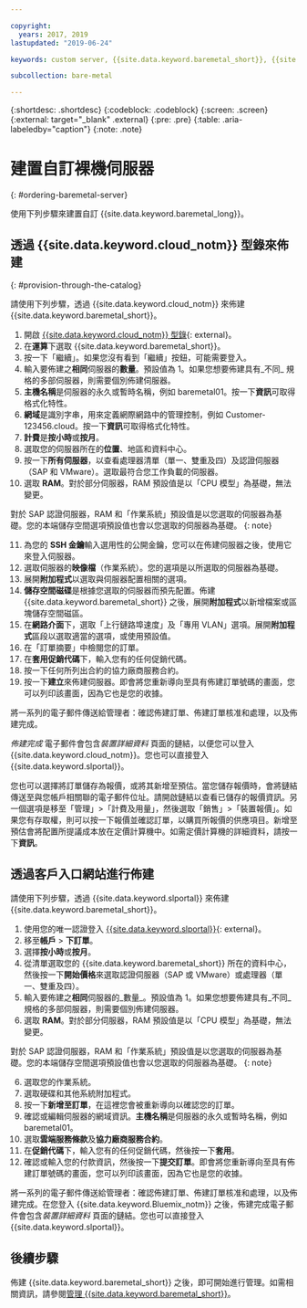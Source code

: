 ```yaml
---

copyright:
  years: 2017, 2019
lastupdated: "2019-06-24"

keywords: custom server, {{site.data.keyword.baremetal_short}}, {{site.data.keyword.Bluemix_notm}}

subcollection: bare-metal

---
```


{:shortdesc: .shortdesc}
{:codeblock: .codeblock}
{:screen: .screen}
{:external: target="_blank" .external}
{:pre: .pre}
{:table: .aria-labeledby="caption"}
{:note: .note}


# 建置自訂裸機伺服器
{: #ordering-baremetal-server}

使用下列步驟來建置自訂 {{site.data.keyword.baremetal_long}}。

## 透過 {{site.data.keyword.cloud_notm}} 型錄來佈建
{: #provision-through-the-catalog}

請使用下列步驟，透過 {{site.data.keyword.cloud_notm}} 來佈建 {{site.data.keyword.baremetal_short}}。

1. 開啟 [{{site.data.keyword.cloud_notm}} 型錄](https://cloud.ibm.com/catalog/){: external}。   
2. 在**運算**下選取 {{site.data.keyword.baremetal_short}}。
3. 按一下「繼續」。如果您沒有看到「繼續」按鈕，可能需要登入。
4. 輸入要佈建之**相同**伺服器的**數量**。預設值為 1。如果您想要佈建具有_不同_ 規格的多部伺服器，則需要個別佈建伺服器。
5. **主機名稱**是伺服器的永久或暫時名稱，例如 baremetal01。按一下**資訊**可取得格式化特性。
6. **網域**是識別字串，用來定義網際網路中的管理控制，例如 Customer-123456.cloud。按一下**資訊**可取得格式化特性。
7. **計費**是**按小時**或**按月**。
8. 選取您的伺服器所在的**位置**、地區和資料中心。
9. 按一下**所有伺服器**，以查看處理器清單（單一、雙重及四）及認證伺服器（SAP 和 VMware）。選取最符合您工作負載的伺服器。
10. 選取 **RAM**。對於部分伺服器，RAM 預設值是以「CPU 模型」為基礎，無法變更。 

對於 SAP 認證伺服器，RAM 和「作業系統」預設值是以您選取的伺服器為基礎。您的本端儲存空間選項預設值也會以您選取的伺服器為基礎。
{: note}

11. 為您的 **SSH 金鑰**輸入選用性的公開金鑰，您可以在佈建伺服器之後，使用它來登入伺服器。
12. 選取伺服器的**映像檔**（作業系統）。您的選項是以所選取的伺服器為基礎。
13. 展開**附加程式**以選取與伺服器配置相關的選項。
14. **儲存空間磁碟**是根據您選取的伺服器而預先配置。佈建 {{site.data.keyword.baremetal_short}} 之後，展開**附加程式**以新增檔案或區塊儲存空間磁區。 
15. 在**網路介面**下，選取「上行鏈路埠速度」及「專用 VLAN」選項。展開**附加程式**區段以選取適當的選項，或使用預設值。
16. 在「訂單摘要」中檢閱您的訂單。
17. 在**套用促銷代碼**下，輸入您有的任何促銷代碼。
18. 按一下任何所列出合約的協力廠商服務合約。
19. 按一下**建立**來佈建伺服器。即會將您重新導向至具有佈建訂單號碼的畫面，您可以列印該畫面，因為它也是您的收據。

將一系列的電子郵件傳送給管理者：確認佈建訂單、佈建訂單核准和處理，以及佈建完成。

_佈建完成_ 電子郵件會包含*裝置詳細資料* 頁面的鏈結，以便您可以登入 {{site.data.keyword.cloud_notm}}。您也可以直接登入 {{site.data.keyword.slportal}}。

您也可以選擇將訂單儲存為報價，或將其新增至預估。當您儲存報價時，會將鏈結傳送至與您帳戶相關聯的電子郵件位址。請開啟鏈結以查看已儲存的報價資訊。另一個選項是移至「管理」>「計費及用量」，然後選取「銷售」>「裝置報價」。如果您有存取權，則可以按一下報價並確認訂單，以購買所報價的供應項目。新增至預估會將配置所提議成本放在定價計算機中。如需定價計算機的詳細資料，請按一下**資訊**。

## 透過客戶入口網站進行佈建
請使用下列步驟，透過 {{site.data.keyword.slportal}} 來佈建 {{site.data.keyword.baremetal_short}}。

1. 使用您的唯一認證登入 [{{site.data.keyword.slportal}}](control.softlayer.com){: external}。
2. 移至**帳戶** > **下訂單**。
3. 選擇**按小時**或**按月**。
3. 從清單選取您的 {{site.data.keyword.baremetal_short}} 所在的資料中心，然後按一下**開始價格**來選取認證伺服器（SAP 或 VMware）或處理器（單一、雙重及四）。
4. 輸入要佈建之**相同**伺服器的_數量_。預設值為 1。如果您想要佈建具有_不同_ 規格的多部伺服器，則需要個別佈建伺服器。
5. 選取 **RAM**。對於部分伺服器，RAM 預設值是以「CPU 模型」為基礎，無法變更。 

對於 SAP 認證伺服器，RAM 和「作業系統」預設值是以您選取的伺服器為基礎。您的本端儲存空間選項預設值也會以您選取的伺服器為基礎。
{: note}

6. 選取您的作業系統。
7. 選取硬碟和其他系統附加程式。
8. 按一下**新增至訂單**，在這裡您會被重新導向以確認您的訂單。
9. 確認或編輯伺服器的網域資訊。**主機名稱**是伺服器的永久或暫時名稱，例如 baremetal01。 
10. 選取**雲端服務條款**及**協力廠商服務合約**。
11. 在**促銷代碼**下，輸入您有的任何促銷代碼，然後按一下**套用**。
12. 確認或輸入您的付款資訊，然後按一下**提交訂單**。即會將您重新導向至具有佈建訂單號碼的畫面，您可以列印該畫面，因為它也是您的收據。 

將一系列的電子郵件傳送給管理者：確認佈建訂單、佈建訂單核准和處理，以及佈建完成。在您登入 {{site.data.keyword.Bluemix_notm}} 之後，佈建完成電子郵件會包含*裝置詳細資料* 頁面的鏈結。您也可以直接登入 {{site.data.keyword.slportal}}。

## 後續步驟
佈建 {{site.data.keyword.baremetal_short}} 之後，即可開始進行管理。如需相關資訊，請參閱[管理 {{site.data.keyword.baremetal_short}}](/docs/bare-metal?topic=bare-metal-bm-manage-servers#bm-manage-servers)。
